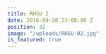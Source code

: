 ```yaml
---
title: RHSU 2
date: 2016-09-28 23:00:00 Z
position: 32
image: "/uploads/RHSU-02.jpg"
is_featured: true
---
```


